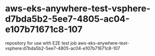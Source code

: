 # aws-eks-anywhere-test-vsphere-d7bda5b2-5ee7-4805-ac04-e107b71671c8-107
repository for use with E2E test job aws-eks-anywhere-test-vsphere:d7bda5b2-5ee7-4805-ac04-e107b71671c8-107
